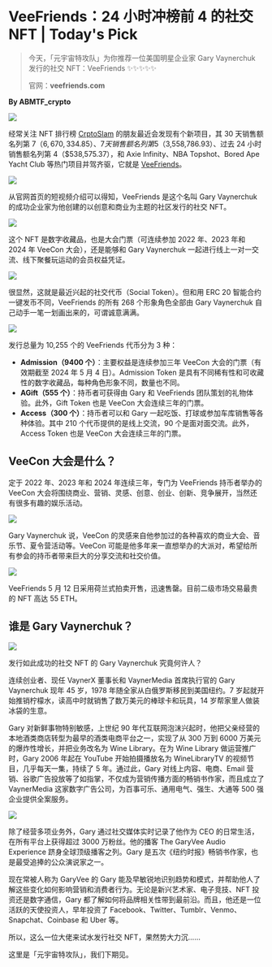 # VeeFriends：24 小时冲榜前 4 的社交 NFT | Today's Pick

> 今天，「元宇宙特攻队」为你推荐一位美国明星企业家 Gary Vaynerchuk 发行的社交 NFT：VeeFriends ✨✨✨✨✨
>
> 官网：**veefriends.com**

**By ABMTF_crypto**

![](./cryptoslam.png)

经常关注 NFT 排行榜 [CrptoSlam](http://cryptoslam.io/) 的朋友最近会发现有个新项目，其 30 天销售额名列第 7（$6,670,334.85）、7 天销售额名列第 5（$3,558,786.93）、过去 24 小时销售额名列第 4（$538,575.37），和 Axie Infinity、NBA Topshot、Bored Ape Yacht Club 等热门项目并驾齐驱，它就是 [VeeFriends](https://veefriends.com/)。

![](./cover.png)

从官网首页的短视频介绍可以得知，VeeFriends 是这个名叫 Gary Vaynerchuk 的成功企业家为他创建的以创意和商业为主题的社区发行的社交 NFT。

![](./library.png)

这个 NFT 是数字收藏品，也是大会门票（可连续参加 2022 年、2023 年和 2024 年 VeeCon 大会），还是能够和 Gary Vaynerchuk 一起进行线上一对一交流、线下聚餐玩运动的会员权益凭证。

![](./explore.png)

很显然，这就是最近兴起的社交代币（Social Token）。但和用 ERC 20 智能合约一键发币不同，VeeFriends 的所有 268 个形象角色全部由 Gary Vaynerchuk 自己动手一笔一划画出来的，可谓诚意满满。

![](./token.png)

发行总量为 10,255 个的 VeeFriends 代币分为 3 种：

- **Admission（9400 个）**：主要权益是连续参加三年 VeeCon 大会的门票（有效期截至 2024 年 5 月 4 日）。Admission Token 是具有不同稀有性和可收藏性的数字收藏品，每种角色形象不同，数量也不同。
- **AGift（555 个）**：持币者可获得由 Gary 和 VeeFriends 团队策划的礼物体验。此外，Gift Token 也是 VeeCon 大会连续三年的门票。
- **Access（300 个）**：持币者可以和 Gary 一起吃饭、打球或参加车库销售等各种体验。其中 210 个代币提供的是线上交流，90 个是面对面交流。此外，Access Token 也是 VeeCon 大会连续三年的门票。

## VeeCon 大会是什么？

定于 2022 年、2023 年和 2024 年连续三年，专门为 VeeFriends 持币者举办的 VeeCon 大会将围绕商业、营销、灵感、创意、创业、创新、竞争展开，当然还有很多有趣的娱乐活动。

![](./veecon.png)

Gary Vaynerchuk 说，VeeCon 的灵感来自他参加过的各种喜欢的商业大会、音乐节、夏令营活动等。VeeCon 可能是他多年来一直想举办的大派对，希望给所有参会的持币者带来巨大的分享交流和社交价值。

![](./highest.png)

VeeFriends 5 月 12 日采用荷兰式拍卖开售，迅速售罄。目前二级市场交易最贵的 NFT 高达 55 ETH。

## 谁是 Gary Vaynerchuk？

![](./gary.png)

发行如此成功的社交 NFT 的 Gary Vaynerchuk 究竟何许人？

连续创业者、现任 VaynerX 董事长和 VaynerMedia 首席执行官的 Gary Vaynerchuk 现年 45 岁，1978 年随全家从白俄罗斯移民到美国纽约。7 岁起就开始推销柠檬水，读高中时就销售了数万美元的棒球卡和玩具，14 岁帮家里人做装冰袋的生意。

Gary 对新鲜事物特别敏感，上世纪 90 年代互联网泡沫兴起时，他把父亲经营的本地酒类商店转型为最早的酒类电商平台之一，实现了从 300 万到 6000 万美元的爆炸性增长，并把业务改名为 Wine Library。在为 Wine Library 做运营推广时，Gary 2006 年起在 YouTube 开始拍摄播放名为 WineLibraryTV 的视频节目，几乎每天一集，持续了 5 年。通过此，Gary 对线上内容、电商、Email 营销、谷歌广告投放等了如指掌，不仅成为营销传播方面的畅销书作家，而且成立了 VaynerMedia 这家数字广告公司，为百事可乐、通用电气、强生、大通等 500 强企业提供全案服务。

![](./media.png)

除了经营多项业务外，Gary 通过社交媒体实时记录了他作为 CEO 的日常生活，在所有平台上获得超过 3000 万粉丝。他的播客 The GaryVee Audio Experience 跻身全球顶级播客之列。Gary 是五次《纽约时报》畅销书作家，也是最受追捧的公众演说家之一。

现在常被人称为 GaryVee 的 Gary 能及早敏锐地识别趋势和模式，并帮助他人了解这些变化如何影响营销和消费者行为。无论是新兴艺术家、电子竞技、NFT 投资还是数字通信，Gary 都了解如何将品牌相关性带到最前沿。而且，他还是一位活跃的天使投资人，早年投资了 Facebook、Twitter、Tumblr、Venmo、Snapchat、Coinbase 和 Uber 等。

所以，这么一位大佬来试水发行社交 NFT，果然势大力沉……

这里是「元宇宙特攻队」，我们下期见。
